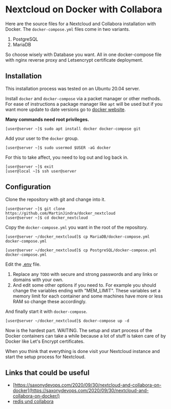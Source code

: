 # Nextcloud on Docker with Collabora

Here are the source files for a Nextcloud and Collabora installation with Docker.
The `docker-compose.yml` files come in two variants.

1. PostgreSQL
2. MariaDB

So choose wisely with Database you want.
All in one docker-compose file with nginx reverse proxy and Letsencrypt certificate deployment.

## Installation

This installation process was tested on an Ubuntu 20.04 server.

Install `docker` and `docker-compose` via a packet manager or other methods.
For ease of instructions a package manager like `apt` will be used but if you want more update to date versions go to [docker website](https://docs.docker.com/compose/install/).

**Many commands need root privileges.**

```
[user@server ~]$ sudo apt install docker docker-compose git
```

Add your user to the `docker` group.

```
[user@server ~]$ sudo usermod $USER -aG docker
```

For this to take affect, you need to log out and log back in.

```
[user@server ~]$ exit
[user@local ~]$ ssh user@server
```

## Configuration

Clone the repository with git and change into it.

```
[user@server ~]$ git clone https://github.com/MartinJindra/docker_nextcloud
[user@server ~]$ cd docker_nextcloud
```

Copy the `docker-compose.yml` you want in the root of the repository.

```
[user@server ~/docker_nextcloud]$ cp MariaDB/docker-compose.yml docker-compose.yml
```

```
[user@server ~/docker_nextcloud]$ cp PostgreSQL/docker-compose.yml docker-compose.yml
```

Edit the [.env](.env) file.

1. Replace any `TODO` with secure and strong passwords and any links or domains with your own.
2. And edit some other options if you need to. For example you should change the variables ending with "MEM_LIMIT". These variables set a memory limit for each container and some machines have more or less RAM so change these accordingly.

And finally start it with `docker-compose`.

```
[user@server ~/docker_nextcloud]$ docker-compose up -d
```

Now is the hardest part. WAITING.
The setup and start process of the Docker containers can take a while because a lot of stuff is taken care of by Docker like Let's Encrypt certificates.

When you think that everything is done visit your Nextcloud instance and start the setup process for Nextcloud.

## Links that could be useful

+ [https://saxonydevops.com/2020/09/30/nextcloud-and-collabora-on-docker](https://saxonydevops.com/2020/09/30/nextcloud-and-collabora-on-docker/)
+ [redis und collabora](https://github.com/SnowMB/nextcloud)
